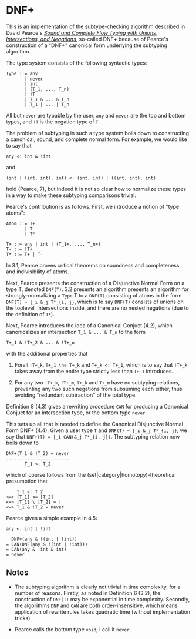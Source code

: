 # DNF+

This is an implementation of the subtype-checking algorithm described in David Pearce's _[Sound and Complete Flow Typing with Unions, Intersections, and Negations](https://ecs.wgtn.ac.nz/foswiki/pub/Main/TechnicalReportSeries/ECSTR12-20.pdf)_,
so-called DNF+ because of Pearce's construction of a "DNF+" canonical form
underlying the subtyping algorithm.

The type system consists of the following syntactic types:

```
Type ::= any
       | never
       | int
       | (T_1, ..., T_n)
       | !T
       | T_1 & ... & T_n
       | T_1 | ... | T_n
```

All but `never` are typable by the user. `any` and `never` are the top and bottom
types, and `!T` is the negation type of `T`.

The problem of subtyping in such a type system boils down to constructing a
canonical, sound, and complete normal form. For example, we would like to say
that

```
any <: int & !int
```

and

```
(int | (int, int), int) <: (int, int) | ((int, int), int)
```

hold (Pearce, 7), but indeed it is not so clear how to normalize these types in
a way to make these subtyping comparisons trivial.

Pearce's contribution is as follows. First, we introduce a notion of "type atoms":

```
Atom ::= T+
       | T-
       | T*

T+ ::= any | int | (T_1+, ..., T_n+)
T- ::= !T+
T* ::= T+ | T-
```

In 3.1, Pearce proves critical theorems on soundness and completeness, and
indivisibility of atoms.

Next, Pearce presents the construction of a Disjunctive Normal Form on a type T,
denoted `DNF(T)`. 3.2 presents an algorithm presents an algorithm for
strongly-normalizing a `Type` T to a `DNF(T)` consisting of atoms in the form
`DNF(T) ~ |_i &_j T*_{i, j}`, which is to say `DNF(T)` consists of unions on the
toplevel, intersections inside, and there are no nested negations (due to the
definition of `T*`).

Next, Pearce introduces the idea of a Canonical Conjuct (4.2), which canonicalizes
an intersection `T_1 & ... & T_n` to the form

```
T+_1 & !T+_2 & ... & !T+_n
```

with the additional properties that

1. Forall `!T+_k`, `T+_1 \ne T+_k` and `T+_k <: T+_1`, which is to say that
   `!T+_k` takes away from the entire type strictly less than `T+_1` introduces.

2. For any two `!T+_k`, `!T+_m`, `T+_k` and `T+_m` have no subtyping relations,
   preventing any two such negations from subsuming each either, thus avoiding
   "redundant subtraction" of the total type.

Definition 8 (4.3) gives a rewriting procedure `CAN` for producing a Canonical
Conjuct for an intersection type, or the bottom type `never`.

This sets up all that is needed to define the Canonical Disjunctive Normal Form
DNF+ (4.4). Given a user type `T` and `DNF(T) ~ |_i &_j T*_{i, j}`, we say that
`DNF+(T) = |_i CAN(&_j T*_{i, j})`. The subtyping relation now boils down to

```
DNF+(T_1 & !T_2) = never
------------------------
       T_1 <: T_2
```

which of course follows from the (set|category|homotopy)-theoretical presumption
that

```
    T_1 <: T_2
<=> [T_1] <= [T_2]
<=> [T_1] \ [T_2] = !
<=> T_1 & !T_2 = never
```

Pearce gives a simple example in 4.5:

```
any <: int | !int

  DNF+(any & !(int | !int))
= CAN(DNF(any & !(int | !int)))
= CAN(any & !int & int)
= never
```

## Notes

- The subtyping algorithm is clearly not trivial in time complexity, for a
    number of reasons. Firstly, as noted in Definition 6 (3.2), the construction
    of `DNF(T)` may be exponential in time complexity. Secondly, the algorithms
    `DNF` and `CAN` are both order-insensitive, which means application of
    rewrite rules takes quadratic time (without implementation tricks).

- Pearce calls the bottom type `void`; I call it `never`.
